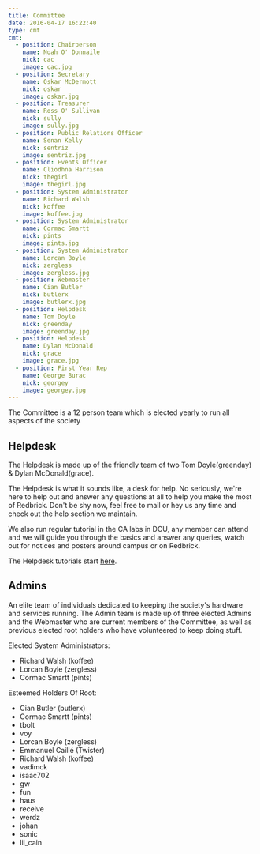 ```yaml
---
title: Committee
date: 2016-04-17 16:22:40
type: cmt
cmt:
  - position: Chairperson
    name: Noah O' Donnaile
    nick: cac
    image: cac.jpg
  - position: Secretary
    name: Oskar McDermott
    nick: oskar
    image: oskar.jpg
  - position: Treasurer
    name: Ross O' Sullivan
    nick: sully
    image: sully.jpg
  - position: Public Relations Officer
    name: Senan Kelly
    nick: sentriz
    image: sentriz.jpg
  - position: Events Officer
    name: Cliodhna Harrison
    nick: thegirl
    image: thegirl.jpg
  - position: System Administrator
    name: Richard Walsh
    nick: koffee
    image: koffee.jpg
  - position: System Administrator
    name: Cormac Smartt
    nick: pints
    image: pints.jpg
  - position: System Administrator
    name: Lorcan Boyle
    nick: zergless
    image: zergless.jpg
  - position: Webmaster
    name: Cian Butler
    nick: butlerx
    image: butlerx.jpg
  - position: Helpdesk
    name: Tom Doyle
    nick: greenday
    image: greenday.jpg
  - position: Helpdesk
    name: Dylan McDonald
    nick: grace
    image: grace.jpg
  - position: First Year Rep
    name: George Burac
    nick: georgey
    image: georgey.jpg
---
```


The Committee is a 12 person team which is elected yearly to run all aspects of the society

## Helpdesk
The Helpdesk is made up of the friendly team of two Tom Doyle(greenday) & Dylan McDonald(grace).

The Helpdesk is what it sounds like, a desk for help. No seriously, we're here
to help out and answer any questions at all to help you make the most of
Redbrick. Don't be shy now, feel free to mail or hey us any time and check out
the help section we maintain.

We also run regular tutorial in the CA labs in DCU, any member can attend and we
will guide you through the basics and answer any queries, watch out for notices
and posters around campus or on Redbrick.

The Helpdesk tutorials start [here](http://wiki.redbrick.dcu.ie/mw/Helpdesk).

## Admins
An elite team of individuals dedicated to keeping the society's hardware and
services running. The Admin team is made up of three elected Admins and the
Webmaster who are current members of the Committee, as well as previous elected
root holders who have volunteered to keep doing stuff.

Elected System Administrators:
- Richard Walsh (koffee)
-  Lorcan Boyle (zergless)
-  Cormac Smartt (pints)

Esteemed Holders Of Root:
-  Cian Butler (butlerx)
-  Cormac Smartt (pints)
-  tbolt
-  voy
-  Lorcan Boyle (zergless)
-  Emmanuel Caillé (Twister)
-  Richard Walsh (koffee)
-  vadimck
-  isaac702
-  gw
-  fun
-  haus
-  receive
-  werdz
-  johan
-  sonic
-  lil_cain
